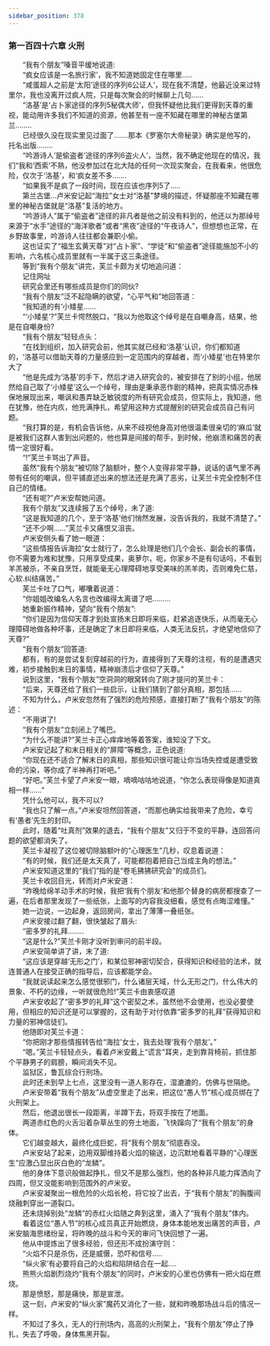 ```yaml
---
sidebar_position: 378
---
```

### 第一百四十六章 火刑  


　　“我有个朋友”嗓音平缓地说道:  
　　“疯女应该是一名旅行家’，我不知道她固定住在哪里.….  
　　“咸蛋超人之前是‘太阳’途径的序列6公证人’，现在我不清楚，他最近没来过特里尔，我也没离开过疯人院，只是每次聚会的时候聊上几句…...  
　　“洛基’是‘占卜家途径的序列5秘偶大师’，但我怀疑他比我们更得到天尊的重视，能动用许多我们不知道的资源，他甚至有一座不知藏在哪里的神秘古堡第兰……..  
　　已经很久没在现实里见过面了…….那本《罗塞尔大帝秘录》确实是他写的，托名出版……..  
　　“吟游诗人’是偷盗者’途径的序列6盗火人’，当然，我不确定他现在的情况，我们“我和‘西索’不熟，他没参加过在北大陆的任何一次现实聚会，在我看来，他很危险，仅次于‘洛基’，和‘疯女差不多…....  
　　“如果我不是疯了一段时间，现在应该也序列5了.….  
　　第兰古堡…卢米安记起“海拉”女士对“洛基”梦境的描述，怀疑那座不知藏在哪里的神秘古堡就是“洛基”复活的地方。  
　　“吟游诗人”属于“偷盗者”途径的非凡者是他之前没有料到的，他还以为那绰号来源于“水手”途径的“海洋歌者”或者“黑夜”途径的“午夜诗人”，但想想也正常，在乡野故事里，吟游诗人往往都会兼职小偷。  
　　这也证实了“福生玄黄天尊”对“占卜家”、“学徒”和“偷盗者”途径能施加不小的影响，六名核心成员里就有一半属于这三条途径。  
　　等到“我有个朋友”讲完，芙兰卡颇为关切地追问道：  
　　记住网址  
　　研究会里还有哪些成员是你们的同伙?  
　　“我有个朋友”泛不起隐瞒的欲望，“心平气和”地回答道：  
　　“我知道的有‘小矮星…...  
　　“‘小矮星’?”芙兰卡愕然脱口，“我以为他取这个绰号是在自嘲身高，结果，他是在自嘲身份?  
　　“我有个朋友”轻轻点头：  
　　“在找到组织，加入研究会前，他其实就已经和‘洛基’认识，你们都知道的，‘洛基可以借助天尊的力量感应到一定范围内的穿越者，而‘小矮星’也在特里尔大了  
　　“他是先成为‘洛基’的手下，然后才进入研究会的，被安排在了别的小组，他居然给自己取了‘小矮星’这么一个绰号，理由是秉承恶作剧的精神，把真实情况赤株保地展现出来，嘲讽和愚弄缺乏敏锐度的所有研究会成员，但实际上，我知道，他在犹豫，他在内疚，他充满挣扎，希望用这种方式提醒别的研究会成员自己有问题。  
　　“我打算的是，有机会告诉他，从来不歧视他身高对他很温柔很亲切的‘麻瓜’就是被我们这群人害到出问题的，他也算是间接的帮手，到时候，他崩溃和痛苦的表情一定很好看。  
　　“!”芙兰卡骂出了声音。  
　　虽然“我有个朋友”被切除了脑额叶，整个人变得非常平静，说话的语气里不再带有任何的嘲讽，但平铺直述出来的想法还是充满了恶劣，让芙兰卡完全控制不住自己的情绪。  
　　“还有呢?”卢米安帮她问道。  
　　我有个朋友”又连续报了五个绰号，未了道:  
　　“这是我知道的几个，至于‘洛基’他们悄然发展，没告诉我的，我就不清楚了。”  
　　“还不少啊……”芙兰卡又痛恨又沮丧。  
　　卢米安侧头看了她一眼道：  
　　“这些情报告诉海拉’女士就行了，怎么处理是他们几个会长、副会长的事情，你不需要为难和犹豫，只用享受成果，奥萝尔，呃，你家乡不是有句话吗，不看到羊羔被杀，不亲自烹饪，就能毫无心理障碍地享受美味的羔羊肉，否则难免仁慈，心软.纠结痛苦。”  
　　芙兰卡吐了口气，嘟囔着说道：  
　　“你姐姐改编名人名言也改编得太离谱了吧……...  
　　她重新振作精神，望向“我有个朋友”:  
　　“你们是因为信仰天尊才到处宣扬末日即将来临，赶紧追逐快乐，从而毫无心理障碍地做各种坏事，还是确定了末日即将来临，人类无法反抗，才绝望地信仰了天尊?”  
　　“我有个朋友”回答道:  
　　都有，有的是尝试复刻穿越前的行为，直接得到了天尊的注视，有的是遭遇灾难，初步接触到末日的事情，精神崩溃后才信仰了天尊。”  
　　说到这里，“我有个朋友”空洞洞的眼窝转向了刚才提问的芙兰卡：  
　　“后来，天尊还给了我们一些启示，让我们猜到了部分真相，那包括.…..  
　　不知为什么，卢米安忽然有了强烈的危险预感，直接打断了“我有个朋友”的陈述：  
　　“不用讲了!  
　　“我有个朋友”立刻闭上了嘴巴。  
　　“为什么不能讲?”芙兰卡正心痒痒地等着答案，谁知没了下文。  
　　卢米安记起了和末日相关的“屏障”等概念，正色说道:  
　　“你现在还不适合了解末日的真相，那些知识很可能让你当场失控或是遭受致命的污染，等你成了半神再打听吧。”  
　　“好吧。”芙兰卡望了卢米安一眼，嘀嘀咕咕地说道，“你怎么表现得像是知道真相一样.…..”  
　　凭什么他可以，我不可以?  
　　“我也只了解一点。”卢米安坦然回答道，“而那也确实给我带来了危险，幸亏有‘愚者’先生的封印。  
　　此时，随着“吐真剂”效果的退去，“我有个朋友”又归于不变的平静，连回答问题的欲望都消失了。  
　　芙兰卡凝视了这位被切除脑额叶的“心理医生”几秒，叹息着说道：  
　　“有的时候，我们还是太天真了，可能都抱着把自己当成主角的想法。”  
　　卢米安知道这里的“我们”指的是“卷毛狒狒研究会”的成员们。  
　　芙兰卡收回目光，转而对卢米安道：  
　　“昨晚给绵羊动手术的时候，我把‘我有个朋友’和他那个替身的病房都搜查了一遍，在后者那里发现了一些纸张，上面写的内容我没细看，感觉有点晦涩难懂。”  
　　她一边说，一边起身，返回房间，拿出了薄薄一叠纸张。  
　　卢米安接过翻了翻，很快皱起了眉头:  
　　“密多罗的礼拜.…....  
　　“这是什么?”芙兰卡刚才没听到审问的前半段。  
　　卢米安简单讲了讲，末了道:  
　　“这应该是穿越‘无形之门’，和某位邪神密切契合，获得知识和经验的法术，就连普通人在接受正确的指导后，应该都能学会。  
　　“我就说读起来怎么感觉很邪门，什么诸层天域，什么无形之门，什么伟大的景象、不朽的边缘，一听就很危险!”芙兰卡由衷感叹道  
　　卢米安收起了“密多罗的礼拜”这个密契之术，虽然他不会使用，也没必要使用，但相应的知识还是可以掌握的，这有助于对付依靠“密多罗的礼拜”获得知识和力量的邪神信徒们。  
　　他随即对芙兰卡道：  
　　“你把刚才那些情报转告给“海拉’女士，我去处理‘我有个朋友’。”  
　　“嗯。”芙兰卡轻轻点头，看着卢米安戴上“谎言”耳夹，走到靠背椅前，抓住那个平静男子的肩膀，瞬间消失不见。  
　　监狱区，鲁瓦综合行刑场。  
　　此时还未到早上七点，这里没有一道人影存在，湿漉漉的，仿佛与世隔绝。  
　　卢米安带着“我有个朋友”从虚空里走了出来，把这位“愚人节”核心成员绑在了火刑架上。  
　　然后，他退出很长一段距离，半蹲下去，将双手按在了地面。  
　　两道赤红色的火舌沿着杂草丛生的夯土地面，飞快蹿向了“我有个朋友”的身体。  
　　它们越变越大，最终化成巨蛇，将“我有个朋友”彻底吞没。  
　　卢米安站了起来，边用双脚维持着火焰的输送，边沉默地看着平静的“心理医生”应激凸显出灰白色的“龙鳞”。  
　　他的身体下意识般做起挣扎，但又不是那么强烈，他的各种非凡能力挥洒向了四周，但又没能影响到范围外的卢米安。  
　　卢米安凝聚出一根危险的火焰长枪，将它投了出去，于“我有个朋友”的胸腹间烧融刺穿出一道裂口。  
　　还未烧掉别处“龙鳞”的赤红火焰随之奔到这里，涌入了“我有个朋友”体内。  
　　看着这位“愚人节”的核心成员真正开始燃烧，身体本能地发出痛苦的声音，卢米安脑海思绪纷呈，将昨晚的战斗和今天的审问飞快回想了一遍。  
　　他从中提炼出了很多经验，但还形不成扮演守则：  
　　“火焰不只是杀伤，还是威慑，恐吓和信号.….  
　　“纵火家’有必要将自己的火焰和陷阱结合在一起....  
　　熊熊火焰剧烈烧灼“我有个朋友”的同时，卢米安的心里也仿佛有一把火焰在燃烧。  
　　那是愤怒，那是痛快，那是宣泄。  
　　这一刻，卢米安的“纵火家”魔药又消化了一些，就和昨晚那场战斗后的情况一样。  
　　不知过了多久，无人的行刑场内，高高的火刑架上，“我有个朋友”停止了挣扎，失去了呼吸，身体焦黑开裂。  
